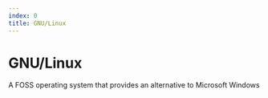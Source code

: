 ```yaml
---
index: 0
title: GNU/Linux
---
```

# GNU/Linux

A FOSS operating system that provides an alternative to Microsoft Windows